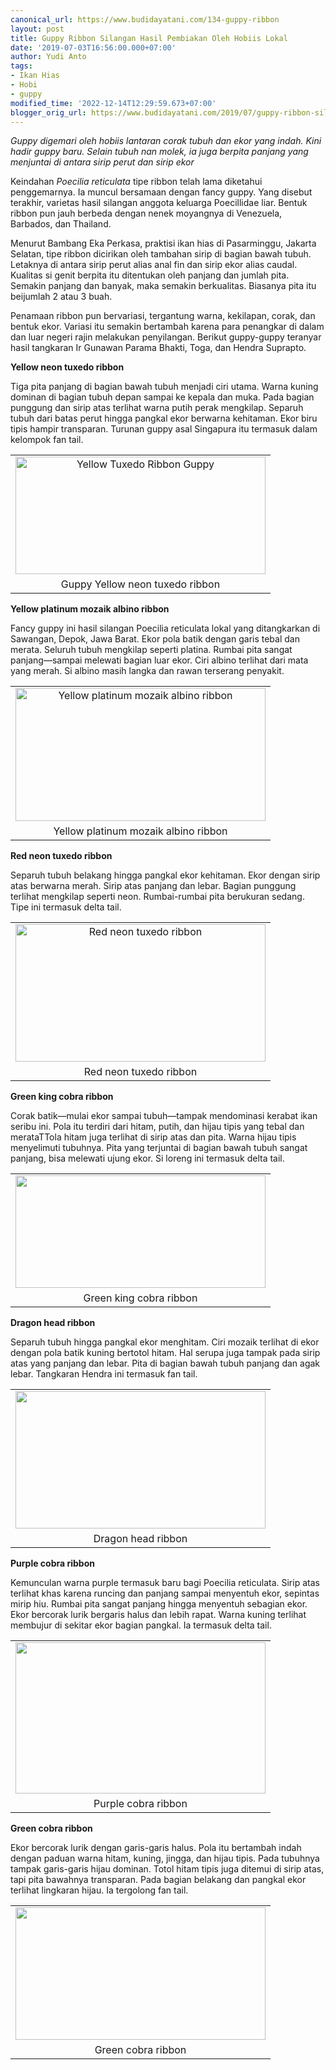 ```yaml
---
canonical_url: https://www.budidayatani.com/134-guppy-ribbon
layout: post
title: Guppy Ribbon Silangan Hasil Pembiakan Oleh Hobiis Lokal
date: '2019-07-03T16:56:00.000+07:00'
author: Yudi Anto
tags:
- Ikan Hias
- Hobi
- guppy
modified_time: '2022-12-14T12:29:59.673+07:00'
blogger_orig_url: https://www.budidayatani.com/2019/07/guppy-ribbon-silangan-hasil-pembiakan.html
---
```


<p><i>Guppy digemari oleh hobiis lantaran corak tubuh dan ekor yang indah. Kini hadir guppy baru. Selain tubuh nan molek, ia juga berpita panjang yang menjuntai di antara sirip perut dan sirip ekor</i></p><p>Keindahan <i>Poecilia reticulata</i> tipe ribbon telah lama diketahui penggemarnya. Ia muncul bersamaan dengan fancy guppy. Yang disebut terakhir, varietas hasil silangan anggota keluarga Poecillidae liar. Bentuk ribbon pun jauh berbeda dengan nenek moyangnya di Venezuela, Barbados, dan Thailand.</p><p>Menurut Bambang Eka Perkasa, praktisi ikan hias di Pasarminggu, Jakarta Selatan, tipe ribbon dicirikan oleh tambahan sirip di bagian bawah tubuh. Letaknya di antara sirip perut alias anal fin dan sirip ekor alias caudal. Kualitas si genit berpita itu ditentukan oleh panjang dan jumlah pita. Semakin panjang dan banyak, maka semakin berkualitas. Biasanya pita itu beijumlah 2 atau 3 buah.</p><p>Penamaan ribbon pun bervariasi, tergantung warna, kekilapan, corak, dan bentuk ekor. Variasi itu semakin bertambah karena para penangkar di dalam dan luar negeri rajin melakukan penyilangan. Berikut guppy-guppy teranyar hasil tangkaran Ir Gunawan Parama Bhakti, Toga, dan Hendra Suprapto.</p><p><b>Yellow neon tuxedo ribbon</b></p><p>Tiga pita panjang di bagian bawah tubuh menjadi ciri utama. Warna kuning dominan di bagian tubuh depan sampai ke kepala dan muka. Pada bagian punggung dan sirip atas terlihat warna putih perak mengkilap. Separuh tubuh dari batas perut hingga pangkal ekor berwarna kehitaman. Ekor biru tipis hampir transparan. Turunan guppy asal Singapura itu termasuk dalam kelompok fan tail.</p><table style="margin-left: auto; margin-right: auto; text-align: center;" cellspacing="0" cellpadding="0" align="center"><tbody><tr><td style="text-align: center;"><a style="margin-left: auto; margin-right: auto;" href="https://i2.wp.com/1.bp.blogspot.com/-uOXGaZSNfkk/XRx5Ts54mHI/AAAAAAAACtE/Qak8uwhThEUvHhPUnKGvY62pesYSEjukgCLcBGAs/s1600/guppy_800x379.jpg?ssl=1"><img loading="lazy" title="Yellow Tuxedo Ribbon Guppy" src="https://i1.wp.com/1.bp.blogspot.com/-uOXGaZSNfkk/XRx5Ts54mHI/AAAAAAAACtE/Qak8uwhThEUvHhPUnKGvY62pesYSEjukgCLcBGAs/s400/guppy_800x379.jpg?resize=400%2C188&amp;ssl=1" alt="Yellow Tuxedo Ribbon Guppy" width="400" height="188" border="0" data-original-height="379" data-original-width="800" data-recalc-dims="1" /></a></td></tr><tr><td style="text-align: center;">Guppy Yellow neon tuxedo ribbon</td></tr></tbody></table><p><b>Yellow platinum mozaik albino ribbon</b></p><p>Fancy guppy ini hasil silangan Poecilia reticulata lokal yang ditangkarkan di Sawangan, Depok, Jawa Barat. Ekor pola batik dengan garis tebal dan merata. Seluruh tubuh mengkilap seperti platina. Rumbai pita sangat panjang—sampai melewati bagian luar ekor. Ciri albino terlihat dari mata yang merah. Si albino masih langka dan rawan terserang penyakit.</p><table style="margin-left: auto; margin-right: auto; text-align: center;" cellspacing="0" cellpadding="0" align="center"><tbody><tr><td style="text-align: center;"><a style="margin-left: auto; margin-right: auto;" href="https://i2.wp.com/1.bp.blogspot.com/-7z3z8Vc1R0o/XRx5wMySbQI/AAAAAAAACtM/ocHXnoOtX_sBEd8kLjfeEFyq7-msHDqJgCLcBGAs/s1600/guppy_800x429.jpg?ssl=1"><img loading="lazy" title="Yellow platinum mozaik albino ribbon" src="https://i1.wp.com/1.bp.blogspot.com/-7z3z8Vc1R0o/XRx5wMySbQI/AAAAAAAACtM/ocHXnoOtX_sBEd8kLjfeEFyq7-msHDqJgCLcBGAs/s400/guppy_800x429.jpg?resize=400%2C213&amp;ssl=1" alt="Yellow platinum mozaik albino ribbon" width="400" height="213" border="0" data-original-height="429" data-original-width="800" data-recalc-dims="1" /></a></td></tr><tr><td style="text-align: center;">Yellow platinum mozaik albino ribbon</td></tr></tbody></table><p><b>Red neon tuxedo ribbon</b></p><p>Separuh tubuh belakang hingga pangkal ekor kehitaman. Ekor dengan sirip atas berwarna merah. Sirip atas panjang dan lebar. Bagian punggung terlihat mengkilap seperti neon. Rumbai-rumbai pita berukuran sedang. Tipe ini termasuk delta tail.</p><table style="margin-left: auto; margin-right: auto; text-align: center;" cellspacing="0" cellpadding="0" align="center"><tbody><tr><td style="text-align: center;"><a style="margin-left: auto; margin-right: auto;" href="https://i2.wp.com/1.bp.blogspot.com/-iexILeWwoi0/XRx6EmSD_qI/AAAAAAAACtU/zp62feCJF2I4fVN-eDmSJMSe-eNX4UD8ACLcBGAs/s1600/guppy_800x441.jpg?ssl=1"><img loading="lazy" title="Red neon tuxedo ribbon" src="https://i1.wp.com/1.bp.blogspot.com/-iexILeWwoi0/XRx6EmSD_qI/AAAAAAAACtU/zp62feCJF2I4fVN-eDmSJMSe-eNX4UD8ACLcBGAs/s400/guppy_800x441.jpg?resize=400%2C220&amp;ssl=1" alt="Red neon tuxedo ribbon" width="400" height="220" border="0" data-original-height="441" data-original-width="800" data-recalc-dims="1" /></a></td></tr><tr><td style="text-align: center;">Red neon tuxedo ribbon</td></tr></tbody></table><p><b>Green king cobra ribbon</b></p><p>Corak batik—mulai ekor sampai tubuh—tampak mendominasi kerabat ikan seribu ini. Pola itu terdiri dari hitam, putih, dan hijau tipis yang tebal dan merataTTola hitam juga terlihat di sirip atas dan pita. Warna hijau tipis menyelimuti tubuhnya. Pita yang terjuntai di bagian bawah tubuh sangat panjang, bisa melewati ujung ekor. Si loreng ini termasuk delta tail.</p><table style="margin-left: auto; margin-right: auto; text-align: center;" cellspacing="0" cellpadding="0" align="center"><tbody><tr><td style="text-align: center;"><a style="margin-left: auto; margin-right: auto;" href="https://i1.wp.com/1.bp.blogspot.com/-yubdy4ROT9M/XRx6WVyewvI/AAAAAAAACtY/2ziEm2Ep8wEn5HdAL9WWlCYiVcVwwBkEwCLcBGAs/s1600/guppy_800x361.jpg?ssl=1"><img loading="lazy" src="https://i0.wp.com/1.bp.blogspot.com/-yubdy4ROT9M/XRx6WVyewvI/AAAAAAAACtY/2ziEm2Ep8wEn5HdAL9WWlCYiVcVwwBkEwCLcBGAs/s400/guppy_800x361.jpg?resize=400%2C180&amp;ssl=1" width="400" height="180" border="0" data-original-height="361" data-original-width="800" data-recalc-dims="1" /></a></td></tr><tr><td style="text-align: center;">Green king cobra ribbon</td></tr></tbody></table><p><b>Dragon head ribbon</b></p><p>Separuh tubuh hingga pangkal ekor menghitam. Ciri mozaik terlihat di ekor dengan pola batik kuning bertotol hitam. Hal serupa juga tampak pada sirip atas yang panjang dan lebar. Pita di bagian bawah tubuh panjang dan agak lebar. Tangkaran Hendra ini termasuk fan tail.</p><table style="margin-left: auto; margin-right: auto; text-align: center;" cellspacing="0" cellpadding="0" align="center"><tbody><tr><td style="text-align: center;"><a style="margin-left: auto; margin-right: auto;" href="https://i0.wp.com/1.bp.blogspot.com/-zVNdT-AQ0ow/XRx6ook0kJI/AAAAAAAACtk/sYpAC331jxYmPdyj4zVju5zy6mMYiwnNQCLcBGAs/s1600/guppy_800x442.jpg?ssl=1"><img loading="lazy" src="https://i2.wp.com/1.bp.blogspot.com/-zVNdT-AQ0ow/XRx6ook0kJI/AAAAAAAACtk/sYpAC331jxYmPdyj4zVju5zy6mMYiwnNQCLcBGAs/s400/guppy_800x442.jpg?resize=400%2C220&amp;ssl=1" width="400" height="220" border="0" data-original-height="442" data-original-width="800" data-recalc-dims="1" /></a></td></tr><tr><td style="text-align: center;">Dragon head ribbon</td></tr></tbody></table><p><b>Purple cobra ribbon</b></p><p>Kemunculan warna purple termasuk baru bagi Poecilia reticulata. Sirip atas terlihat khas karena runcing dan panjang sampai menyentuh ekor, sepintas mirip hiu. Rumbai pita sangat panjang hingga menyentuh sebagian ekor. Ekor bercorak lurik bergaris halus dan lebih rapat. Warna kuning terlihat membujur di sekitar ekor bagian pangkal. Ia termasuk delta tail.</p><table style="margin-left: auto; margin-right: auto; text-align: center;" cellspacing="0" cellpadding="0" align="center"><tbody><tr><td style="text-align: center;"><a style="margin-left: auto; margin-right: auto;" href="https://i1.wp.com/1.bp.blogspot.com/-L4E6GaDhb7s/XRx66kMv65I/AAAAAAAACts/pm78Ma4Mm60aEJGTrHU7xkJwlBA-RmtGACLcBGAs/s1600/guppy_800x485.jpg?ssl=1"><img loading="lazy" src="https://i0.wp.com/1.bp.blogspot.com/-L4E6GaDhb7s/XRx66kMv65I/AAAAAAAACts/pm78Ma4Mm60aEJGTrHU7xkJwlBA-RmtGACLcBGAs/s400/guppy_800x485.jpg?resize=400%2C242&amp;ssl=1" width="400" height="242" border="0" data-original-height="485" data-original-width="800" data-recalc-dims="1" /></a></td></tr><tr><td style="text-align: center;">Purple cobra ribbon</td></tr></tbody></table><p><b>Green cobra ribbon</b></p><p>Ekor bercorak lurik dengan garis-garis halus. Pola itu bertambah indah dengan paduan warna hitam, kuning, jingga, dan hijau tipis. Pada tubuhnya tampak garis-garis hijau dominan. Totol hitam tipis juga ditemui di sirip atas, tapi pita bawahnya transparan. Pada bagian belakang dan pangkal ekor terlihat lingkaran hijau. Ia tergolong fan tail.</p><table style="margin-left: auto; margin-right: auto; text-align: center;" cellspacing="0" cellpadding="0" align="center"><tbody><tr><td style="text-align: center;"><a style="margin-left: auto; margin-right: auto;" href="https://i0.wp.com/1.bp.blogspot.com/-3S_ayvatIIs/XRx7IE_CTtI/AAAAAAAACtw/5A3ttMSwP9M2oesiplY3pGHE5vMiLg1jACLcBGAs/s1600/guppy_800x425.jpg?ssl=1"><img loading="lazy" src="https://i1.wp.com/1.bp.blogspot.com/-3S_ayvatIIs/XRx7IE_CTtI/AAAAAAAACtw/5A3ttMSwP9M2oesiplY3pGHE5vMiLg1jACLcBGAs/s400/guppy_800x425.jpg?resize=400%2C212&amp;ssl=1" width="400" height="212" border="0" data-original-height="425" data-original-width="800" data-recalc-dims="1" /></a></td></tr><tr><td style="text-align: center;">Green cobra ribbon</td></tr></tbody></table>